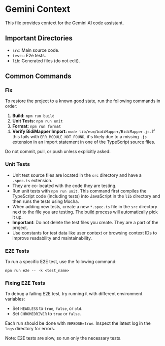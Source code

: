 # Gemini Context

This file provides context for the Gemini AI code assistant.

## Important Directories

- `src`: Main source code.
- `tests`: E2e tests.
- `lib`: Generated files (do not edit).

## Common Commands

### Fix

To restore the project to a known good state, run the following commands in order:

1. **Build:** `npm run build`
2. **Unit Tests:** `npm run unit`
3. **Format:** `npm run format`
4. **Verify BidiMapper Import:** `node lib/esm/bidiMapper/BidiMapper.js`. If this
   fails with `ERR_MODULE_NOT_FOUND`, it's likely due to a missing `.js`
   extension in an import statement in one of the TypeScript source files.

Do not commit, pull, or push unless explicitly asked.

### Unit Tests

- Unit test source files are located in the `src` directory and have a `.spec.ts`
  extension.
- They are co-located with the code they are testing.
- Run unit tests with `npm run unit`. This command first compiles the TypeScript code
  (including tests) into JavaScript in the `lib` directory and then runs the tests
  using Mocha.
- When adding new tests, create a new `*.spec.ts` file in the `src` directory next to
  the file you are testing. The build process will automatically pick it up.
- **Important**: Do not delete the test files you create. They are a part of the
  project.
- Use constants for test data like user context or browsing context IDs to improve
  readability and maintainability.

### E2E Tests

To run a specific E2E test, use the following command:

`npm run e2e -- -k <test_name>`

### Fixing E2E Tests

To debug a failing E2E test, try running it with different environment variables:

- Set `HEADLESS` to `true`, `false`, or `old`.
- Set `CHROMEDRIVER` to `true` or `false`.

Each run should be done with `VERBOSE=true`. Inspect the latest log in the `logs`
directory for errors.

Note: E2E tests are slow, so run only the necessary tests.
